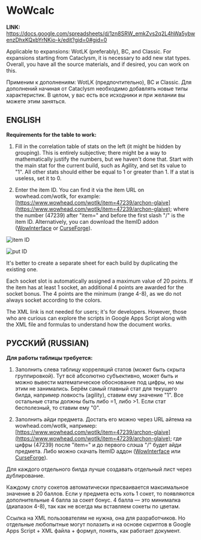 # WoWcalc

**LINK:** https://docs.google.com/spreadsheets/d/1zn8SRW_emkZvs2q2L4hWa5ybwenzDhxKQxbYrNKio-k/edit?gid=0#gid=0

Applicable to expansions: WotLK (preferably), BC, and Classic. For expansions starting from Cataclysm, it is necessary to add new stat types. Overall, you have all the source materials, and if desired, you can work on this.

Применим к дополнениям: WotLK (предпочтительно), BC и Classic. Для дополнений начиная от Cataclysm необходимо добавлять новые типы характеристик. В целом, у вас есть все исходники и при желании вы можете этим заняться.

## ENGLISH

**Requirements for the table to work:**

1. Fill in the correlation table of stats on the left (it might be hidden by grouping). This is entirely subjective; there might be a way to mathematically justify the numbers, but we haven't done that. Start with the main stat for the current build, such as Agility, and set its value to "1". All other stats should either be equal to 1 or greater than 1. If a stat is useless, set it to 0.

2. Enter the item ID. You can find it via the item URL on wowhead.com/wotlk, for example: [https://www.wowhead.com/wotlk/item=47239/archon-glaive](https://www.wowhead.com/wotlk/item=47239/archon-glaive); where the number (47239) after "item=" and before the first slash "/" is the item ID. Alternatively, you can download the ItemID addon ([WowInterface](https://www.wowinterface.com/downloads/info22048-ItemID.html) or [CurseForge](https://www.curseforge.com/wow/addons/project-3985)).

![item ID](https://github.com/user-attachments/assets/1c3aa9f3-dc75-47f7-8f19-109b346d2585)


![put ID](https://github.com/user-attachments/assets/77d670ff-e697-4f73-97e4-ea98ee859561)


It's better to create a separate sheet for each build by duplicating the existing one.

Each socket slot is automatically assigned a maximum value of 20 points. If the item has at least 1 socket, an additional 4 points are awarded for the socket bonus. The 4 points are the minimum (range 4-8), as we do not always socket according to the colors.

The XML link is not needed for users; it's for developers. However, those who are curious can explore the scripts in Google Apps Script along with the XML file and formulas to understand how the document works.

## РУССКИЙ (RUSSIAN)

**Для работы таблицы требуется:**

1. Заполнить слева таблицу корреляций статов (может быть скрыта группировкой). Тут всё абсолютно субъективно, может быть и можно вывести математическое обоснование под цифры, но мы этим не занимались. Берём самый главный стат для текущего билда, например ловкость (agility), ставим ему значение "1". Все остальные статы должны быть либо =1, либо >1. Если стат бесполезный, то ставим ему "0".

2. Заполнить айди предмета. Достать его можно через URL айтема на wowhead.com/wotlk, например: [https://www.wowhead.com/wotlk/item=47239/archon-glaive](https://www.wowhead.com/wotlk/item=47239/archon-glaive); где цифры (47239) после "item=" и до первого слэша "/" будет айди предмета. Либо можно скачать ItemID аддон ([WowInterface](https://www.wowinterface.com/downloads/info22048-ItemID.html) или [CurseForge](https://www.curseforge.com/wow/addons/project-3985)).

Для каждого отдельного билда лучше создавать отдельный лист через дублирование.

Каждому слоту сокетов автоматически присваивается максимальное значение в 20 баллов. Если у предмета есть хоть 1 сокет, то появляются дополнительные 4 балла за сокет бонус. 4 балла — это минималка (диапазон 4-8), так как не всегда мы вставляем сокеты по цветам.

Ссылка на XML пользователям не нужна, она для разработчиков. Но отдельные любопытные могут полазить и на основе скриптов в Google Apps Script + XML файла + формул, понять, как работает документ.
